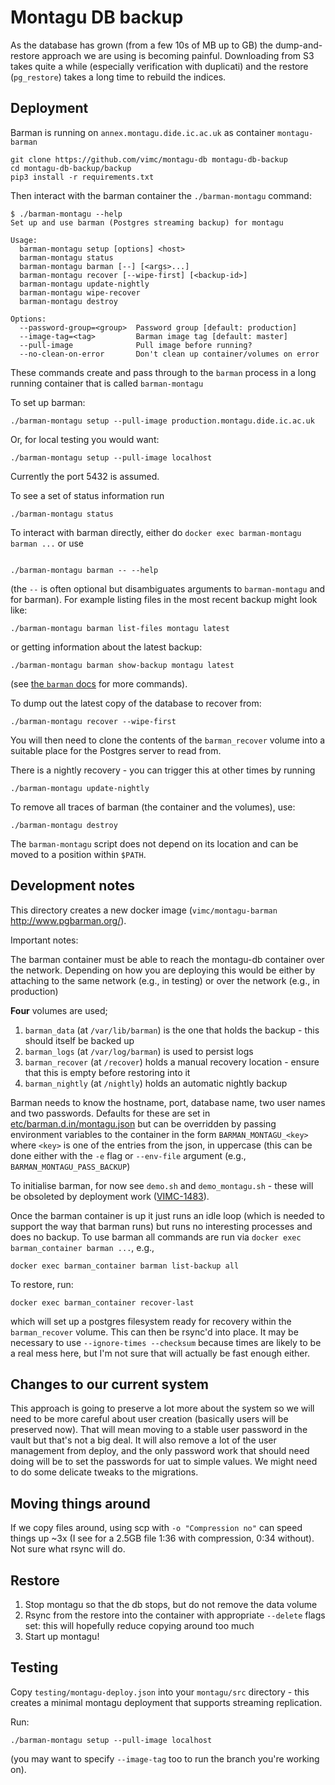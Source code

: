 # Montagu DB backup

As the database has grown (from a few 10s of MB up to GB) the dump-and-restore approach we are using is becoming painful.  Downloading from S3 takes quite a while (especially verification with duplicati) and the restore (`pg_restore`) takes a long time to rebuild the indices.

## Deployment

Barman is running on `annex.montagu.dide.ic.ac.uk` as container `montagu-barman`

```
git clone https://github.com/vimc/montagu-db montagu-db-backup
cd montagu-db-backup/backup
pip3 install -r requirements.txt
```

Then interact with the barman container the `./barman-montagu` command:

```
$ ./barman-montagu --help
Set up and use barman (Postgres streaming backup) for montagu

Usage:
  barman-montagu setup [options] <host>
  barman-montagu status
  barman-montagu barman [--] [<args>...]
  barman-montagu recover [--wipe-first] [<backup-id>]
  barman-montagu update-nightly
  barman-montagu wipe-recover
  barman-montagu destroy

Options:
  --password-group=<group>  Password group [default: production]
  --image-tag=<tag>         Barman image tag [default: master]
  --pull-image              Pull image before running?
  --no-clean-on-error       Don't clean up container/volumes on error
```

These commands create and pass through to the `barman` process in a long running container that is called `barman-montagu`

To set up barman:

```
./barman-montagu setup --pull-image production.montagu.dide.ic.ac.uk
```

Or, for local testing you would want:

```
./barman-montagu setup --pull-image localhost
```

Currently the port 5432 is assumed.

To see a set of status information run

```
./barman-montagu status
```

To interact with barman directly, either do `docker exec barman-montagu barman ...` or use

```

./barman-montagu barman -- --help
```

(the `--` is often optional but disambiguates arguments to `barman-montagu` and for barman).  For example listing files in the most recent backup might look like:

```
./barman-montagu barman list-files montagu latest
```

or getting information about the latest backup:

```
./barman-montagu barman show-backup montagu latest
```

(see [the `barman` docs](http://docs.pgbarman.org/release/2.0) for more commands).

To dump out the latest copy of the database to recover from:

```
./barman-montagu recover --wipe-first
```

You will then need to clone the contents of the `barman_recover` volume into a suitable place for the Postgres server to read from.

There is a nightly recovery - you can trigger this at other times by running

```
./barman-montagu update-nightly
```

To remove all traces of barman (the container and the volumes), use:

```
./barman-montagu destroy
```

The `barman-montagu` script does not depend on its location and can be moved to a position within `$PATH`.

## Development notes

This directory creates a new docker image (`vimc/montagu-barman` http://www.pgbarman.org/).

Important notes:

The barman container must be able to reach the montagu-db container over the network.  Depending on how you are deploying this would be either by attaching to the same network (e.g., in testing) or over the network (e.g., in production)

**Four** volumes are used;
1. `barman_data` (at `/var/lib/barman`) is the one that holds the backup - this should itself be backed up
2. `barman_logs` (at `/var/log/barman`) is used to persist logs
3. `barman_recover` (at `/recover`) holds a manual recovery location - ensure that this is empty before restoring into it
4. `barman_nightly` (at `/nightly`) holds an automatic nightly backup

Barman needs to know the hostname, port, database name, two user names and two passwords.  Defaults for these are set in [etc/barman.d.in/montagu.json](etc/barman.d.in/montagu.json) but can be overridden by passing environment variables to the container in the form `BARMAN_MONTAGU_<key>` where `<key>` is one of the entries from the json, in uppercase (this can be done either with the `-e` flag or `--env-file` argument (e.g., `BARMAN_MONTAGU_PASS_BACKUP`)

To initialise barman, for now see `demo.sh` and `demo_montagu.sh` - these will be obsoleted by deployment work ([VIMC-1483](https://vimc.myjetbrains.com/youtrack/issue/VIMC-1483)).

Once the barman container is up it just runs an idle loop (which is needed to support the way that barman runs) but runs no interesting processes and does no backup.  To use barman all commands are run via `docker exec barman_container barman ...`, e.g.,

```
docker exec barman_container barman list-backup all
```

To restore, run:

```
docker exec barman_container recover-last
```

which will set up a postgres filesystem ready for recovery within the `barman_recover` volume.  This can then be rsync'd into place.  It may be necessary to use `--ignore-times --checksum` because times are likely to be a real mess here, but I'm not sure that will actually be fast enough either.

## Changes to our current system

This approach is going to preserve a lot more about the system so we will need to be more careful about user creation (basically users will be preserved now).  That will mean moving to a stable user password in the vault but that's not a big deal.  It will also remove a lot of the user management from deploy, and the only password work that should need doing will be to set the passwords for uat to simple values.  We might need to do some delicate tweaks to the migrations.

## Moving things around

If we copy files around, using scp with `-o "Compression no"` can speed things up ~3x (I see for a 2.5GB file 1:36 with compression, 0:34 without). Not sure what rsync will do.

## Restore

1. Stop montagu so that the db stops, but do not remove the data volume
2. Rsync from the restore into the container with appropriate `--delete` flags set: this will hopefully reduce copying around too much
3. Start up montagu!

## Testing

Copy `testing/montagu-deploy.json` into your `montagu/src` directory - this creates a minimal montagu deployment that supports streaming replication.

Run:

```
./barman-montagu setup --pull-image localhost
```

(you may want to specify `--image-tag` too to run the branch you're working on).
